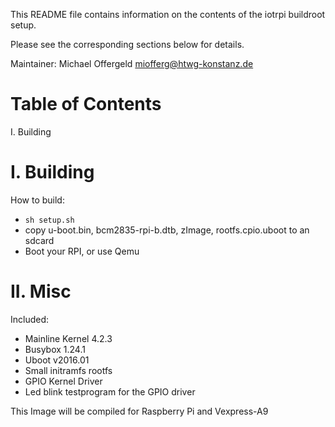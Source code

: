 This README file contains information on the contents of the iotrpi buildroot setup.

Please see the corresponding sections below for details.

Maintainer: Michael Offergeld <miofferg@htwg-konstanz.de>

Table of Contents
=================

  I. Building
  

I. Building
=================================================

How to build:

- ```sh setup.sh```
- copy u-boot.bin, bcm2835-rpi-b.dtb, zImage, rootfs.cpio.uboot to an sdcard
- Boot your RPI, or use Qemu

II. Misc
========

Included:

* Mainline Kernel 4.2.3
* Busybox 1.24.1
* Uboot v2016.01
* Small initramfs rootfs
* GPIO Kernel Driver
* Led blink testprogram for the GPIO driver

This Image will be compiled for Raspberry Pi and Vexpress-A9


